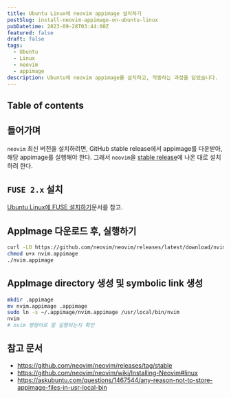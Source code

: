 ```yaml
---
title: Ubuntu Linux에 neovim appimage 설치하기
postSlug: install-neovim-appimage-on-ubuntu-linux
pubDatetime: 2023-09-28T03:44:00Z
featured: false
draft: false
tags:
  - Ubuntu
  - Linux
  - neovim
  - appimage
description: Ubuntu에 neovim appimage를 설치하고, 작동하는 과정을 담았습니다.
---
```


## Table of contents

## 들어가며

`neovim` 최신 버전을 설치하려면, GitHub stable release에서 appimage를 다운받아, 해당 appimage를 실행해야 한다.
그래서 `neovim`을 [stable release](https://github.com/neovim/neovim/releases/tag/stable)에 나온 대로 설치하려 한다.

## `FUSE 2.x` 설치

[Ubuntu Linux에 FUSE 설치하기](install-fuse-on-ubuntu-linux.md)문서를 참고.

## AppImage 다운로드 후, 실행하기

```bash
curl -LO https://github.com/neovim/neovim/releases/latest/download/nvim.appimage
chmod u+x nvim.appimage
./nvim.appimage
```

## AppImage directory 생성 및 symbolic link 생성

```zsh
mkdir .appimage
mv nvim.appimage .appimage
sudo ln -s ~/.appimage/nvim.appimage /usr/local/bin/nvim
nvim
# nvim 명령어로 잘 실행되는지 확인
```

## 참고 문서

- <https://github.com/neovim/neovim/releases/tag/stable>
- <https://github.com/neovim/neovim/wiki/Installing-Neovim#linux>
- <https://askubuntu.com/questions/1467544/any-reason-not-to-store-appimage-files-in-usr-local-bin>
